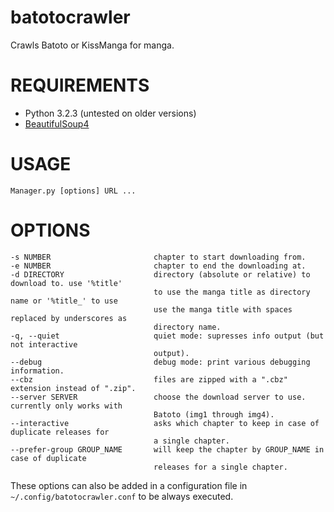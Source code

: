batotocrawler
=============

Crawls Batoto or KissManga for manga.

# REQUIREMENTS
- Python 3.2.3 (untested on older versions)
- [BeautifulSoup4](http://www.crummy.com/software/BeautifulSoup/)

# USAGE
    Manager.py [options] URL ...

# OPTIONS
    -s NUMBER                       chapter to start downloading from.
    -e NUMBER                       chapter to end the downloading at.
    -d DIRECTORY                    directory (absolute or relative) to download to. use '%title'
                                    to use the manga title as directory name or '%title_' to use
                                    use the manga title with spaces replaced by underscores as
                                    directory name.
    -q, --quiet                     quiet mode: supresses info output (but not interactive
                                    output).
    --debug                         debug mode: print various debugging information.
    --cbz                           files are zipped with a ".cbz" extension instead of ".zip".
    --server SERVER                 choose the download server to use. currently only works with
                                    Batoto (img1 through img4).
    --interactive                   asks which chapter to keep in case of duplicate releases for
                                    a single chapter.
    --prefer-group GROUP_NAME       will keep the chapter by GROUP_NAME in case of duplicate
                                    releases for a single chapter.

These options can also be added in a configuration file in `~/.config/batotocrawler.conf` to be always executed.

